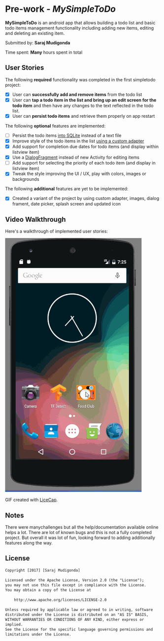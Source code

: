 # Pre-work - *MySimpleToDo*

**MySimpleToDo** is an android app that allows building a todo list and basic todo items management functionality including adding new items, editing and deleting an existing item.

Submitted by: **Saraj Mudigonda**

Time spent: **Many** hours spent in total

## User Stories

The following **required** functionality was completed in the first simpletodo project:

* [X] User can **successfully add and remove items** from the todo list
* [X] User can **tap a todo item in the list and bring up an edit screen for the todo item** and then have any changes to the text reflected in the todo list.
* [X] User can **persist todo items** and retrieve them properly on app restart

The following **optional** features are implemented:

* [ ] Persist the todo items [into SQLite](http://guides.codepath.com/android/Persisting-Data-to-the-Device#sqlite) instead of a text file
* [X] Improve style of the todo items in the list [using a custom adapter](http://guides.codepath.com/android/Using-an-ArrayAdapter-with-ListView)
* [X] Add support for completion due dates for todo items (and display within listview item)
* [X] Use a [DialogFragment](http://guides.codepath.com/android/Using-DialogFragment) instead of new Activity for editing items
* [ ] Add support for selecting the priority of each todo item (and display in listview item)
* [X] Tweak the style improving the UI / UX, play with colors, images or backgrounds

The following **additional** features are yet to be implemented:

* [X] Created a variant of the project by using custom adapter, images, dialog frament, date picker, splash screen and updated icon

## Video Walkthrough 

Here's a walkthrough of implemented user stories:

<img src='https://github.com/sarajmr/simpletodo/blob/master/SimpleToDo-Updated.gif' title='Video Walkthrough' width='' alt='Video Walkthrough' />

GIF created with [LiceCap](http://www.cockos.com/licecap/).

## Notes

There were manychallenges but all the help/documentation available online helps a lot. There are lot of known bugs and this is not a fully completed project. But overall it was lot of fun, looking forward to adding additionally features along the way.

## License

    Copyright [2017] [Saraj Mudigonda]

    Licensed under the Apache License, Version 2.0 (the "License");
    you may not use this file except in compliance with the License.
    You may obtain a copy of the License at

        http://www.apache.org/licenses/LICENSE-2.0

    Unless required by applicable law or agreed to in writing, software
    distributed under the License is distributed on an "AS IS" BASIS,
    WITHOUT WARRANTIES OR CONDITIONS OF ANY KIND, either express or implied.
    See the License for the specific language governing permissions and
    limitations under the License.

